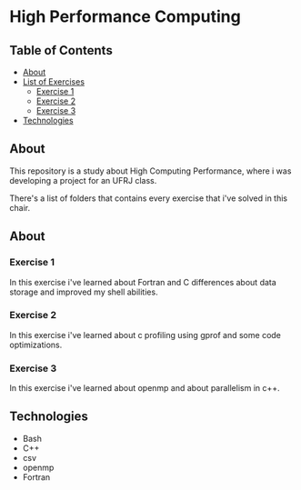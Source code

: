 # High Performance Computing

## Table of Contents

<!--ts-->

- [About](#about)
- [List of Exercises](#list-of-exercises)
  - [Exercise 1](#exercise-1)
  - [Exercise 2](#exercise-2)
  - [Exercise 3](#exercise-3)
- [Technologies](#technologies)
<!--te-->

## About

This repository is a study about High Computing Performance, where i was developing a project for an UFRJ class.

There's a list of folders that contains every exercise that i've solved in this chair.

## About

### Exercise 1

In this exercise i've learned about Fortran and C differences about data storage and improved my shell abilities.

### Exercise 2

In this exercise i've learned about c profiling using gprof and some code optimizations.

### Exercise 3

In this exercise i've learned about openmp and about parallelism in c++.

## Technologies

- Bash
- C++
- csv
- openmp
- Fortran
